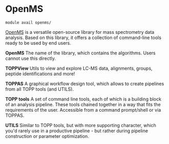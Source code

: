 # OpenMS 

    module avail openms/

[OpenMS](https://openms.de/documentation/html/index.html) is a versatile open-source library for mass spectrometry data analysis. Based on this library, it offers a collection of command-line tools ready to be used by end users. 

**OpenMS**
The name of the library, which contains the algorithms. Users cannot use this directly.

**TOPPView**
Utils to view and explore LC-MS data, alignments, groups, peptide identifications and more!

**TOPPAS**
A graphical workflow design tool, which allows to create pipelines from all TOPP tools (and UTILS).

**TOPP tools**
A set of command line tools, each of which is a building block of an analysis pipeline. These tools chained together in a way that fits the requirements of the user. Accessible from a command prompt/shell or via TOPPAS. 

**UTILS**
Similar to TOPP tools, but with more supporting character, which you'd rarely use in a productive pipeline - but rather during pipeline construction or parameter optimization.

